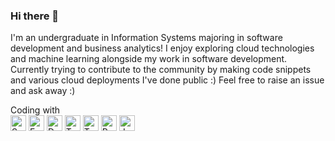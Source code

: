 ### Hi there 👋
I'm an undergraduate in Information Systems majoring in software development and business analytics! I enjoy exploring cloud technologies and machine learning alongside my work in software development. Currently trying to contribute to the community by making code snippets and various cloud deployments I've done public :) Feel free to raise an issue and ask away :)

Coding with <br>
<img alt="SpringBoot" src="https://img.shields.io/badge/-SpringBoot-green?style=for-the-badge&logo=Spring&logoColor=white" height="25"/>
<img alt="FastAPI" src="https://img.shields.io/badge/fastapi-lightgreen.svg?&style=for-the-badge&logo=fastapi&logoColor=white" height="25"/>
<img alt="Docker" src="https://img.shields.io/badge/-Docker-blue?style=for-the-badge&logo=Docker&logoColor=white" height="25"/>
<img alt="Terraform" src="https://img.shields.io/badge/-Terraform-purple?style=for-the-badge&logo=Terraform&logoColor=white" height="25"/>
<img alt="Tensorflow" src="https://img.shields.io/badge/-Tensorflow-orange?style=for-the-badge&logo=TensorFlow&logoColor=white" height="25"/>
<img alt="Python" src="https://img.shields.io/badge/python-3776AB.svg?&style=for-the-badge&logo=python&logoColor=white" height="25"/>
<img alt="Java" src="https://img.shields.io/badge/java-blue.svg?&style=for-the-badge&logo=java&logoColor=white" height="25"/>

<!--
**juinquok/juinquok** is a ✨ _special_ ✨ repository because its `README.md` (this file) appears on your GitHub profile.

Here are some ideas to get you started:

- 🔭 I’m currently working on ...
- 🌱 I’m currently learning ...
- 👯 I’m looking to collaborate on ...
- 🤔 I’m looking for help with ...
- 💬 Ask me about ...
- 📫 How to reach me: ...
- 😄 Pronouns: ...
- ⚡ Fun fact: ...
-->
